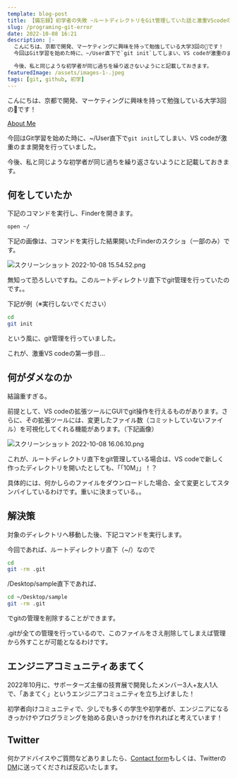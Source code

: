 ```yaml
---
template: blog-post
title: 【備忘録】初学者の失敗 ~ルートディレクトリをGit管理していた話と激重VScodeの誕生~
slug: /programing-git-error
date: 2022-10-08 16:21
description: |-
  こんにちは、京都で開発、マーケティングに興味を持って勉強している大学3回の🦊です！
  今回はGit学習を始めた時に、~/User直下で`git init`してしまい、VS codeが激重のまま開発を行っていました。

  今後、私と同じような初学者が同じ過ちを繰り返さないようにと記載しておきます。
featuredImage: /assets/images-1-.jpeg
tags: [git, github, 初学]
---
```

こんにちは、京都で開発、マーケティングに興味を持って勉強している大学3回の🦊です！

[About Me](https://www.kitsune-blog.tokyo/about)

今回はGit学習を始めた時に、~/User直下で`git init`してしまい、VS codeが激重のまま開発を行っていました。

今後、私と同じような初学者が同じ過ちを繰り返さないようにと記載しておきます。
## 何をしていたか

下記のコマンドを実行し、Finderを開きます。

```bash
open ~/
```

下記の画像は、コマンドを実行した結果開いたFinderのスクショ（一部のみ）です。

![スクリーンショット 2022-10-08 15.54.52.png](/assets/スクリーンショット-2022-10-08-15.54.52.png)

無知って恐ろしいですね。このルートディレクトリ直下でgit管理を行っていたのです。。

下記が例（※実行しないでください）

```bash
cd
git init
```

という風に、git管理を行っていました。

これが、激重VS codeの第一歩目…

## 何がダメなのか

結論重すぎる。

前提として、VS codeの拡張ツールにGUIでgit操作を行えるものがあります。さらに、その拡張ツールには、変更したファイル数（コミットしていないファイル）を可視化してくれる機能があります。（下記画像）

![スクリーンショット 2022-10-08 16.06.10.png](/assets/スクリーンショット-2022-10-08-16.06.10.png)

これが、ルートディレクトリ直下をgit管理している場合は、VS codeで新しく作ったディレクトリを開いたとしても、「「10M」」！？

具体的には、何かしらのファイルをダウンロードした場合、全て変更としてスタンバイしているわけです。重いに決まっている。。

## 解決策

対象のディレクトリへ移動した後、下記コマンドを実行します。

今回であれば、ルートディレクトリ直下（~/）なので

```bash
cd
git -rm .git
```

/Desktop/sample直下であれば、

```bash
cd ~/Desktop/sample
git -rm .git
```

でgitの管理を削除することができます。

.gitが全ての管理を行っているので、このファイルをさえ削除してしまえば管理から外すことが可能となるわけです。

## エンジニアコミュニティあまてく

2022年10月に、サポーターズ主催の技育展で開発したメンバー3人+友人1人で、「あまてく」というエンジニアコミュニティを立ち上げました！

初学者向けコミュニティで、少しでも多くの学生や初学者が、エンジニアになるきっかけやプログラミングを始める良いきっかけを作れればと考えています！

## Twitter

何かアドバイスやご質問などありましたら、[Contact form](https://www.kitsune-blog.tokyo/contact)もしくは、Twitterの[DM](https://twitter.com/kitsune_yk)に送ってくだされば反応いたします。